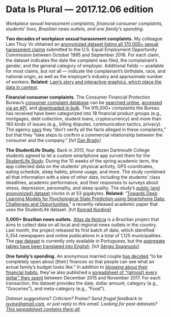 Data Is Plural — 2017.12.06 edition
===================================

*Workplace sexual harassment complaints, financial consumer complaints, students’ lives, Brazilian news outlets, and one family’s spending.*


__Two decades of workplace sexual harassment complaints.__ My colleague Lam Thuy Vo obtained an [anonymized dataset listing all 170,000+ sexual harassment claims](https://github.com/BuzzFeedNews/2017-12-eeoc-harassment-charges/) submitted to the U.S. Equal Employment Opportunity Commission between October 1995 and September 2016. For each claim, the dataset indicates the date the complaint was filed, the complainant’s gender, and the general category of employer. Additional fields — available for most claims, but not all — indicate the complainant’s birthdate, race, and national origin, as well as the employer’s industry and approximate number of workers. __Related:__ [Lam’s story and interactive graphics, which place the data in context](https://www.buzzfeed.com/lamvo/eeoc-sexual-harassment-data).


__Financial consumer complaints.__ The Consumer Financial Protection Bureau’s [consumer complaint database](https://www.consumerfinance.gov/data-research/consumer-complaints/) can be [searched online](https://www.consumerfinance.gov/data-research/consumer-complaints/search/?from=0&searchField=all&searchText=&size=25&sort=created_date_desc), [accessed via an API](https://dev.socrata.com/foundry/data.consumerfinance.gov/jhzv-w97w), and [downloaded in bulk](https://www.consumerfinance.gov/data-research/consumer-complaints/#download-the-data). The 915,000+ complaints the Bureau has received have been categorized into 18 financial product groups (e.g., mortgages, debt collection, student loans, cryptocurrency) and more than 160 kinds of issues (e.g., billing disputes, communication tactics, privacy). The agency [says](https://www.consumerfinance.gov/data-research/consumer-complaints/) they “don’t verify all the facts alleged in these complaints,” but that they “take steps to confirm a commercial relationship between the consumer and the company.” [h/t [Dan Brady](http://www.danjbrady.com/)]


__The StudentLife Study.__ Back in 2013, four dozen Dartmouth College students agreed to let a custom smartphone app surveil them for the [StudentLife Study](http://studentlife.cs.dartmouth.edu/). During the 10 weeks of the spring academic term, the app collected data on the students’ physical activity, GPS coordinates, eating schedule, sleep habits, phone usage, and more. The study combined all that information with a slew of other data, including the students’ class deadlines, academic performance, and their responses to surveys about stress, depression, personality, and sleep quality. The study’s [public (and anonymized) dataset](http://studentlife.cs.dartmouth.edu/dataset.html) clocks in at 53 gigabytes. __Related:__ “[Towards Deep Learning Models for Psychological State Prediction using Smartphone Data: Challenges and Opportunities](https://arxiv.org/abs/1711.06350),” a recently-released academic paper that uses the StudentLife dataset. [h/t [Konrad Kording](https://twitter.com/KordingLab/status/936620930222247936)]


__5,000+ Brazilian news outlets.__ [Atlas da Notícia](https://www.atlas.jor.br/en.html) is a Brazilian project that aims to collect data on all local and regional news outlets in the country. Last month, the project released its first batch of data, which identified 5,354 newspapers and online publications in a total of 1,125 municipalities. The [raw dataset](https://github.com/voltdatalab/Atlas-Analytics) is currently only available in Portuguese, but the [aggregate tables have been translated into English](https://docs.google.com/spreadsheets/d/1SudAc6RAQuYu4bWj_gJnuGrRmJXTP_TYMdx7huHkrbA/edit#gid=0). [h/t [Sérgio Spagnuolo](https://twitter.com/sergiospagnuolo)]


__One family’s spending.__ An anonymous married couple [has decided](https://ourfamilyandfinances.blogspot.com/p/about-us.html) “to be completely open about [their] finances so that people can see what an actual family’s budget looks like.” In addition to [blogging about their financial habits](https://ourfamilyandfinances.blogspot.com), they’ve also published a [spreadsheet of “(almost) every dollar” they spent](https://www.reddit.com/r/datasets/comments/7ei2ma/2_years_of_my_spending_history/) between December 2015 and November 2017. For each transaction, the dataset provides the date, dollar amount, category (e.g., “Groceries”), and meta-category (e.g., “Food”).


*Dataset suggestions? Criticism? Praise? Send frugal feedback to <jsvine@gmail.com>, or just reply to this email. Looking for past datasets? [This spreadsheet contains them all](https://docs.google.com/spreadsheets/d/1wZhPLMCHKJvwOkP4juclhjFgqIY8fQFMemwKL2c64vk).*